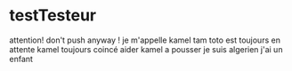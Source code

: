 # testTesteur
attention! don't push anyway ! 
je m'appelle kamel tam 
toto est toujours en attente 
kamel toujours coincé
aider kamel a pousser
je suis algerien 
j'ai un enfant 

